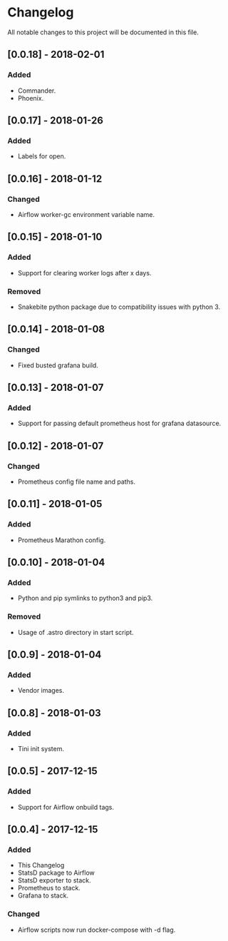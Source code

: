 # Changelog

All notable changes to this project will be documented in this file.

## [0.0.18] - 2018-02-01

### Added

- Commander.
- Phoenix.

## [0.0.17] - 2018-01-26

### Added

- Labels for open.

## [0.0.16] - 2018-01-12

### Changed

- Airflow worker-gc environment variable name.

## [0.0.15] - 2018-01-10

### Added

- Support for clearing worker logs after x days.

### Removed

- Snakebite python package due to compatibility issues with python 3.

## [0.0.14] - 2018-01-08

### Changed

- Fixed busted grafana build.

## [0.0.13] - 2018-01-07

### Added

- Support for passing default prometheus host for grafana datasource.

## [0.0.12] - 2018-01-07

### Changed

- Prometheus config file name and paths.

## [0.0.11] - 2018-01-05

### Added

- Prometheus Marathon config.

## [0.0.10] - 2018-01-04

### Added

- Python and pip symlinks to python3 and pip3.

### Removed

- Usage of .astro directory in start script.

## [0.0.9] - 2018-01-04

### Added

- Vendor images.

## [0.0.8] - 2018-01-03

### Added

- Tini init system.

## [0.0.5] - 2017-12-15

### Added

- Support for Airflow onbuild tags.

## [0.0.4] - 2017-12-15

### Added

- This Changelog
- StatsD package to Airflow
- StatsD exporter to stack.
- Prometheus to stack.
- Grafana to stack.

### Changed

- Airflow scripts now run docker-compose with -d flag.
